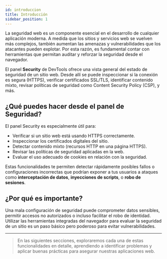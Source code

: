 ```yaml
---
id: introduccion
title: Introducción
sidebar_position: 1
---
```


La seguridad web es un componente esencial en el desarrollo de cualquier aplicación moderna. A medida que los sitios y servicios web se vuelven más complejos, también aumentan las amenazas y vulnerabilidades que los atacantes pueden explotar. Por esta razón, es fundamental contar con herramientas que permitan auditar y reforzar la seguridad desde el navegador.

El panel **Security** de DevTools ofrece una vista general del estado de seguridad de un sitio web. Desde allí se puede inspeccionar si la conexión es segura (HTTPS), verificar certificados SSL/TLS, identificar contenido mixto, revisar políticas de seguridad como Content Security Policy (CSP), y más.

## ¿Qué puedes hacer desde el panel de Seguridad?

El panel Security es especialmente útil para:

- Verificar si un sitio web está usando HTTPS correctamente.
- Inspeccionar los certificados digitales del sitio.
- Detectar contenido mixto (recursos HTTP en una página HTTPS).
- Revisar las políticas de seguridad aplicadas en la web.
- Evaluar el uso adecuado de cookies en relación con la seguridad.

Estas funcionalidades te permiten detectar rápidamente posibles fallos o configuraciones incorrectas que podrían exponer a tus usuarios a ataques como **interceptación de datos**, **inyecciones de scripts**, o **robo de sesiones**.

## ¿Por qué es importante?

Una mala configuración de seguridad puede comprometer datos sensibles, permitir accesos no autorizados o incluso facilitar el robo de identidad. Utilizar las herramientas integradas del navegador para evaluar la seguridad de un sitio es un paso básico pero poderoso para evitar vulnerabilidades.

---

> En las siguientes secciones, exploraremos cada una de estas funcionalidades en detalle, aprendiendo a identificar problemas y aplicar buenas prácticas para asegurar nuestras aplicaciones web.


